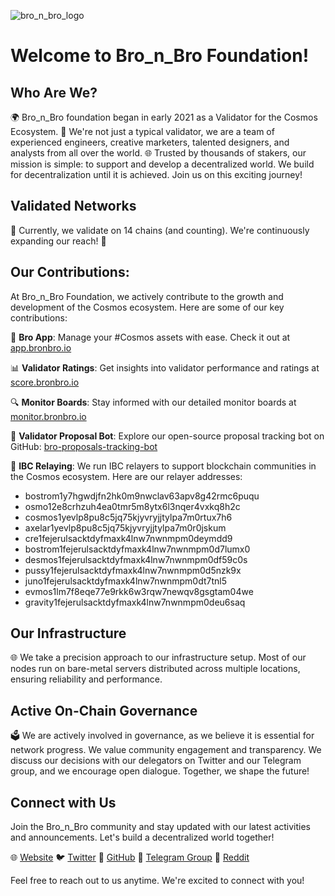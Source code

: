 ![bro_n_bro_logo](https://pbs.twimg.com/profile_banners/1417924594242043913/1673266433/1500x500)

# Welcome to Bro_n_Bro Foundation!

## Who Are We?
🌍 Bro_n_Bro foundation began in early 2021 as a Validator for the Cosmos Ecosystem. 🚀 We're not just a typical validator, we are a team of experienced engineers, creative marketers, talented designers, and analysts from all over the world. 🌐 Trusted by thousands of stakers, our mission is simple: to support and develop a decentralized world. We build for decentralization until it is achieved. Join us on this exciting journey!

## Validated Networks
🔗 Currently, we validate on 14 chains (and counting). We're continuously expanding our reach! 🌟

## Our Contributions:
At Bro_n_Bro Foundation, we actively contribute to the growth and development of the Cosmos ecosystem. Here are some of our key contributions:

📱 **Bro App**: Manage your #Cosmos assets with ease. Check it out at [app.bronbro.io](https://app.bronbro.io/)

📊 **Validator Ratings**: Get insights into validator performance and ratings at [score.bronbro.io](https://score.bronbro.io/)

🔍 **Monitor Boards**: Stay informed with our detailed monitor boards at [monitor.bronbro.io](https://monitor.bronbro.io/)

🤖 **Validator Proposal Bot**: Explore our open-source proposal tracking bot on GitHub: [bro-proposals-tracking-bot](https://github.com/bro-n-bro/bro-proposals-tracking-bot)

📡 **IBC Relaying**: We run IBC relayers to support blockchain communities in the Cosmos ecosystem. Here are our relayer addresses:

- bostrom1y7hgwdjfn2hk0m9nwclav63apv8g42rmc6puqu
- osmo12e8crhzuh4ea0tmr5m8ytx6l3nqer4vxkq8h2c
- cosmos1yevlp8pu8c5jq75kjyvryjjtylpa7m0rtux7h6
- axelar1yevlp8pu8c5jq75kjyvryjjtylpa7m0r0jskum
- cre1fejerulsacktdyfmaxk4lnw7nwnmpm0deymdd9
- bostrom1fejerulsacktdyfmaxk4lnw7nwnmpm0d7lumx0
- desmos1fejerulsacktdyfmaxk4lnw7nwnmpm0df59c0s
- pussy1fejerulsacktdyfmaxk4lnw7nwnmpm0d5nzk9x
- juno1fejerulsacktdyfmaxk4lnw7nwnmpm0dt7tnl5
- evmos1lm7f8eqe77e9rkk6w3rqw7newqv8gsgtam04we
- gravity1fejerulsacktdyfmaxk4lnw7nwnmpm0deu6saq

## Our Infrastructure
🌐 We take a precision approach to our infrastructure setup. Most of our nodes run on bare-metal servers distributed across multiple locations, ensuring reliability and performance.

## Active On-Chain Governance
🗳️ We are actively involved in governance, as we believe it is essential for network progress. We value community engagement and transparency. We discuss our decisions with our delegators on Twitter and our Telegram group, and we encourage open dialogue. Together, we shape the future!

## Connect with Us
Join the Bro_n_Bro community and stay updated with our latest activities and announcements. Let's build a decentralized world together!

🌐 [Website](https://bronbro.io/)
🐦 [Twitter](https://twitter.com/Bro_n_Bro)
📁 [GitHub](https://github.com/bro-n-bro)
💬 [Telegram Group](https://t.me/bro_n_bro_community)
🌟 [Reddit](https://www.reddit.com/user/bro_n_bro)

Feel free to reach out to us anytime. We're excited to connect with you!

